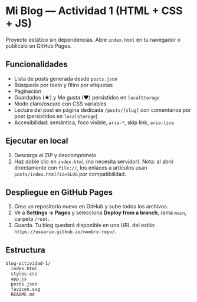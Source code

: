 # Mi Blog — Actividad 1 (HTML + CSS + JS)

Proyecto estático sin dependencias. Abre `index.html` en tu navegador o publícalo en GitHub Pages.

## Funcionalidades
- Lista de posts generada desde `posts.json`
- Búsqueda por texto y filtro por etiquetas
- Paginación
- Guardados (★) y Me gusta (❤) persistidos en `localStorage`
- Modo claro/oscuro con CSS variables
- Lectura del post en página dedicada `/posts/[slug]` con comentarios por post (persistidos en `localStorage`)
- Accesibilidad: semántica, foco visible, `aria-*`, skip link, `aria-live`

## Ejecutar en local
1. Descarga el ZIP y descomprímelo.
2. Haz doble clic en `index.html` (no necesita servidor). Nota: al abrir directamente con `file://`, los enlaces a artículos usan `posts/index.html?id=SLUG` por compatibilidad.

## Despliegue en GitHub Pages
1. Crea un repositorio nuevo en GitHub y sube todos los archivos.
2. Ve a **Settings → Pages** y selecciona **Deploy from a branch**, rama `main`, carpeta `/root`.
3. Guarda. Tu blog quedará disponible en una URL del estilo: `https://usuario.github.io/nombre-repo/`.

## Estructura
```
blog-actividad-1/
  index.html
  styles.css
  app.js
  posts.json
  favicon.svg
  README.md
```
